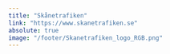 ```yaml
---
title: "Skånetrafiken"
link: "https://www.skanetrafiken.se"
absolute: true
image: "/footer/Skanetrafiken_logo_RGB.png"
---
```

